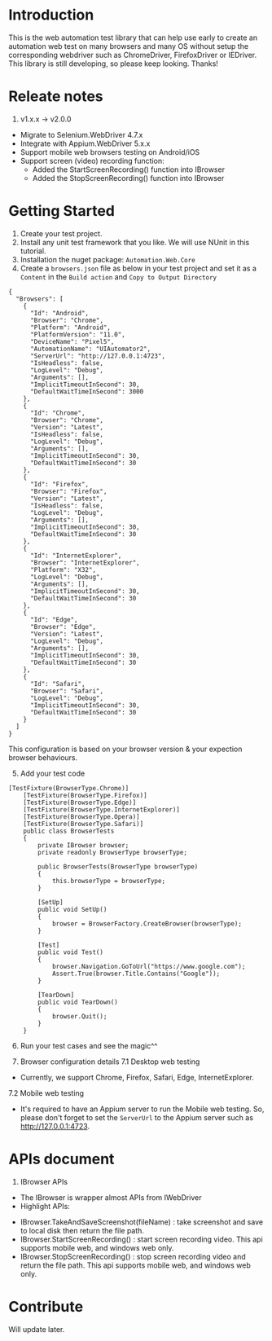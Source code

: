 # Introduction 
This is the web automation test library that can help use early to create an automation web test on many browsers and many OS without setup the corresponding webdriver such as ChromeDriver, FirefoxDriver or IEDriver.
This library is still developing, so please keep looking. Thanks!

# Releate notes
1. v1.x.x -> v2.0.0
- Migrate to Selenium.WebDriver 4.7.x
- Integrate with Appium.WebDriver 5.x.x
- Support mobile web browsers testing on Android/iOS
- Support screen (video) recording function:
    + Added the StartScreenRecording() function into IBrowser
    + Added the StopScreenRecording() function into IBrowser

# Getting Started
1. Create your test project.
2. Install any unit test framework that you like. We will use NUnit in this tutorial.
3. Installation the nuget package: `Automation.Web.Core`
4. Create a `browsers.json` file as below in your test project and set it as a `Content` in the `Build action` and `Copy to Output Directory`
```
{
  "Browsers": [
    {
      "Id": "Android",
      "Browser": "Chrome",
      "Platform": "Android",
      "PlatformVersion": "11.0",
      "DeviceName": "Pixel5",
      "AutomationName": "UIAutomator2",
      "ServerUrl": "http://127.0.0.1:4723",
      "IsHeadless": false,
      "LogLevel": "Debug",
      "Arguments": [],
      "ImplicitTimeoutInSecond": 30,
      "DefaultWaitTimeInSecond": 3000
    },
    {
      "Id": "Chrome",
      "Browser": "Chrome",
      "Version": "Latest",
      "IsHeadless": false,
      "LogLevel": "Debug",
      "Arguments": [],
      "ImplicitTimeoutInSecond": 30,
      "DefaultWaitTimeInSecond": 30
    },
    {
      "Id": "Firefox",
      "Browser": "Firefox",
      "Version": "Latest",
      "IsHeadless": false,
      "LogLevel": "Debug",
      "Arguments": [],
      "ImplicitTimeoutInSecond": 30,
      "DefaultWaitTimeInSecond": 30
    },
    {
      "Id": "InternetExplorer",
      "Browser": "InternetExplorer",
      "Platform": "X32",
      "LogLevel": "Debug",
      "Arguments": [],
      "ImplicitTimeoutInSecond": 30,
      "DefaultWaitTimeInSecond": 30
    },
    {
      "Id": "Edge",
      "Browser": "Edge",
      "Version": "Latest",
      "LogLevel": "Debug",
      "Arguments": [],
      "ImplicitTimeoutInSecond": 30,
      "DefaultWaitTimeInSecond": 30
    },
    {
      "Id": "Safari",
      "Browser": "Safari",
      "LogLevel": "Debug",
      "ImplicitTimeoutInSecond": 30,
      "DefaultWaitTimeInSecond": 30
    }
  ]
}
```
This configuration is based on your browser version & your expection browser behaviours.

5. Add your test code
```
[TestFixture(BrowserType.Chrome)]
    [TestFixture(BrowserType.Firefox)]
    [TestFixture(BrowserType.Edge)]
    [TestFixture(BrowserType.InternetExplorer)]
    [TestFixture(BrowserType.Opera)]
    [TestFixture(BrowserType.Safari)]
    public class BrowserTests
    {
        private IBrowser browser;
        private readonly BrowserType browserType;

        public BrowserTests(BrowserType browserType)
        {
            this.browserType = browserType;
        }

        [SetUp]
        public void SetUp()
        {
            browser = BrowserFactory.CreateBrowser(browserType);
        }

        [Test]
        public void Test()
        {
            browser.Navigation.GoToUrl("https://www.google.com");
            Assert.True(browser.Title.Contains("Google"));
        }

        [TearDown]
        public void TearDown()
        {
            browser.Quit();
        }
    }
```
6. Run your test cases and see the magic^^

7. Browser configuration details
7.1 Desktop web testing
- Currently, we support Chrome, Firefox, Safari, Edge, InternetExplorer.

7.2 Mobile web testing
- It's required to have an Appium server to run the Mobile web testing. So, please don't forget to set the `ServerUrl` to the Appium server such as http://127.0.0.1:4723.

# APIs document
1. IBrowser APIs
 * The IBrowser is wrapper almost APIs from IWebDriver
 * Highlight APIs:
 - IBrowser.TakeAndSaveScreenshot(fileName) : take screenshot and save to local disk then return the file path.
 - IBrowser.StartScreenRecording() : start screen recording video. This api supports mobile web, and windows web only.
 - IBrowser.StopScreenRecording() : stop screen recording video and return the file path. This api supports mobile web, and windows web only.

# Contribute
Will update later.